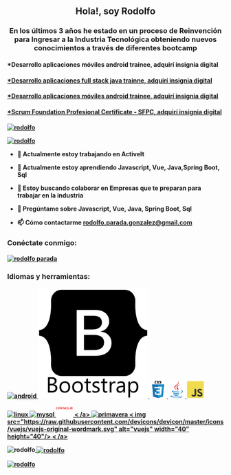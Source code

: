 <h2 align="center">Hola!, soy Rodolfo</h1>
<h3 align="center">En los últimos 3 años he estado en un proceso de Reinvención para Ingresar a la Industria Tecnológica obteniendo nuevos conocimientos a través de diferentes bootcamp </h3>

<h4>*Desarrollo aplicaciones móviles android trainee, adquirí insignia digital<a href="https://www.credly.com/badges/31658f83-217f-4702-8dff-c93e7265956c"><h4>
<h4>*Desarrollo aplicaciones full stack java trainne, adquirí insignia digital<a href="https://www.credly.com/earner/earned/badge/d2717f5a-f03e-482f-8108-4eb17e53410f"><h4>
<h4>*Desarrollo aplicaciones móviles android trainee, adquirí insignia digital<a href="https://www.credly.com/badges/31658f83-217f-4702-8dff-c93e7265956c"><h4>
<h4>*Scrum Foundation Profesional Certificate - SFPC, adquirí insignia digital<a href="https://www.credly.com/earner/earned/badge/42d19e8d-cb4d-4a34-9fbb-b793fbeeebb7"><h4>

<p align="left"> <img src="https://komarev.com/ghpvc/?username=rodolfo&label=Profile%20views&color=0e75b6&style=flat" alt="rodolfo" /> </p >

<p align="left"> <a href="https://github.com/ryo-ma/github-profile-trofeo"><img src="https://github-perfil-trofeo.vercel. app/?username=rodolfo" alt="rodolfo" /></a> </p>

- 🔭 Actualmente estoy trabajando en **ActiveIt**

- 🌱 Actualmente estoy aprendiendo **Javascript, Vue, Java,Spring Boot, Sql**

- 👯 Estoy buscando colaborar en **Empresas que te preparan para trabajar en la industria**

- 💬 Pregúntame sobre **Javascript, Vue, Java, Spring Boot, Sql**

- 📫 Cómo contactarme **rodolfo.parada.gonzalez@gmail.com**

<h3 align="left">Conéctate conmigo: </h3>
<p align="left">
<a href="https://linkedin.com/in/rodolfo parada" target="blank"><img align="center" src="https:// raw.githubusercontent.com/rahuldkjain/github-profile-readme-generator/master/src/images/icons/Social/linked-in-alt.svg" alt="rodolfo parada" height="30" width="40" /></a>
</p>

<h3 align="left">Idiomas y herramientas:</h3>
<p align="left"> <a href="https://developer.android.com" target="_blank" rel="noreferrer"> <img src="https://raw.githubusercontent.com/devicons /devicon/master/icons/android/android-original-wordmark.svg" alt="android" width="40" height="40"/> </a> <a href="https://getbootstrap.com " target="_blank" rel="noreferrer"> <img src="https://raw.githubusercontent.com/devicons/devicon/master/icons/bootstrap/bootstrap-plain-wordmark.svg" alt="bootstrap" ancho="40" altura="40"/> </a> <a href="https://www.w3schools.com/css/" target="_blank" rel="noreferrer"><img src="https://raw.githubusercontent.com/devicons/devicon/master/icons/css3/css3-original-wordmark.svg" alt="css3" width="40" height="40"/> </a> <a href="https://www.java.com" target="_blank" rel="noreferrer"> <img src="https://raw.githubusercontent.com/devicons/devicon/master /icons/java/java-original.svg" alt="java" width="40" height="40"/> </a> <a href="https://developer.mozilla.org/en-US /docs/Web/JavaScript" target="_blank" rel="noreferrer"> <img src="https://raw.githubusercontent.com/devicons/devicon/master/icons/javascript/javascript-original.svg" alt ="javascript"width="40" height="40"/> </a> <a href="https://www.linux.org/" target="_blank" rel="noreferrer"> <img src="https: //raw.githubusercontent.com/devicons/devicon/master/icons/linux/linux-original.svg" alt="linux" width="40" height="40"/> </a> <a href=" https://www.mysql.com/" target="_blank" rel="noreferrer"> <img src="https://raw.githubusercontent.com/devicons/devicon/master/icons/mysql/mysql-original -wordmark.svg" alt="mysql" width="40" height="40"/> </a> <a href="https://www.oracle.com/" target="_blank" rel=" sin referencia"> <img src="https://raw.githubusercontent.com/devicons/devicon/master/icons/oracle/oracle-original.svg" alt="oracle" width="40" height="40"/> < /a> <a href="https://spring.io/" target="_blank" rel="noreferrer"> <img src="https://www.vectorlogo.zone/logos/springio/springio-icon .svg" alt="primavera" ancho="40" altura="40"/> </a> <a href="https://vuejs.org/" target="_blank" rel="noreferrer"> < img src="https://raw.githubusercontent.com/devicons/devicon/master/icons/vuejs/vuejs-original-wordmark.svg" alt="vuejs" width="40" height="40"/> < /a></p>

<p><img align="left" src="https://github-readme-stats.vercel.app/api/top-langs?username=rodolfo&show_icons=true&locale=en&layout=compact" alt="rodolfo" /> </p>

<p> <img align="center" src="https://github-readme-stats.vercel.app/api?username=rodolfo&show_icons=true&locale=en" alt="rodolfo" /> </p>

<p><img align="center" src="https://github-readme-streak-stats.herokuapp.com/?user=rodolfo&" alt="rodolfo" /></p>
